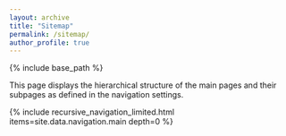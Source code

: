 ```yaml
---
layout: archive
title: "Sitemap"
permalink: /sitemap/
author_profile: true
---
```


<style>
ul.tree, ul.tree ul {
  list-style-type: none;
  font-family: 'Courier New', monospace;
  padding-left: 0;
}

ul.tree li {
  margin: 0.5em 0;
  padding-left: 2em; /* Adjusted for alignment */
  position: relative;
}

ul.tree li:before {
  content: '';
  border-left: 1px solid gray;
  position: absolute;
  left: 0.5em; /* Line position */
  top: -0.5em; /* Adjust top position for alignment */
  bottom: 0.5em; /* Adjust bottom position for alignment */
  height: 1em;
}

ul.tree li:after {
  content: '';
  position: absolute;
  top: 0.8em; /* Horizontal line position */
  left: 0.5em;
  width: 1em; /* Line width */
  border-top: 1px solid gray;
}

/* Style for the last item */
ul.tree li:last-child:before {
  height: auto;
  top: 0.8em; /* Start from the middle of the bullet/emoji */
  bottom: 0;
}

/* Hide the horizontal line for last item */
ul.tree li:last-child:after {
  content: none;
}

/* Style for the first child to remove top part of the line */
ul.tree > li:first-child:before {
  top: 0.8em; /* Start from the middle of the bullet/emoji */
}

/* Horizontal line should not appear on items without children */
ul.tree li:not(:last-child):after {
  border-top: 1px solid gray;
}
</style>

{% include base_path %}

This page displays the hierarchical structure of the main pages and their subpages as defined in the navigation settings.

{% include recursive_navigation_limited.html items=site.data.navigation.main depth=0 %} 
